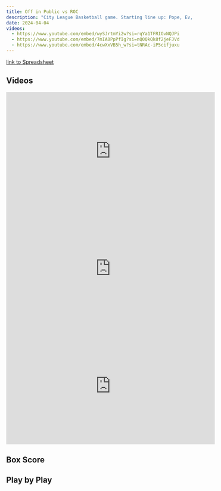 ```yaml
---
title: Off in Public vs ROC
description: "City League Basketball game. Starting line up: Pope, Ev, Jeff, Kelo, Dom"
date: 2024-04-04
videos:
  - https://www.youtube.com/embed/wySJrtmYi2w?si=rqYa1TFRIOvNQJPi
  - https://www.youtube.com/embed/7mIA0PpPfIg?si=nQ0QkQk8f2jeFJVd
  - https://www.youtube.com/embed/4cwXxVB5h_w?si=tNRAc-iP5cifjuxu
---
```


[link to Spreadsheet](https://docs.google.com/spreadsheets/d/1hvrR9tP2FrgPk3crtaIiUiTTUyudCqRBdwB7GSgAmvU/edit?usp=sharing)

<h2 id="videos" class="max-w-lg mt-4 text-2xl font-semibold leading-tight text-gray-800 dark:text-white"> Videos </h2>

<iframe width="560" height="315" src="https://www.youtube.com/embed/wySJrtmYi2w?si=rqYa1TFRIOvNQJPi" title="YouTube video player" frameborder="0" allow="accelerometer; autoplay; clipboard-write; encrypted-media; gyroscope; picture-in-picture; web-share" referrerpolicy="strict-origin-when-cross-origin" allowfullscreen></iframe>
<br>
<iframe width="560" height="315" src="https://www.youtube.com/embed/7mIA0PpPfIg?si=nQ0QkQk8f2jeFJVd" title="YouTube video player" frameborder="0" allow="accelerometer; autoplay; clipboard-write; encrypted-media; gyroscope; picture-in-picture; web-share" referrerpolicy="strict-origin-when-cross-origin" allowfullscreen></iframe>
<br>
<iframe width="560" height="315" src="https://www.youtube.com/embed/4cwXxVB5h_w?si=tNRAc-iP5cifjuxu" title="YouTube video player" frameborder="0" allow="accelerometer; autoplay; clipboard-write; encrypted-media; gyroscope; picture-in-picture; web-share" referrerpolicy="strict-origin-when-cross-origin" allowfullscreen></iframe>


<h2 id="box-score" class="max-w-lg mt-4 text-2xl font-semibold leading-tight text-gray-800 dark:text-white"> Box Score </h2>

<h2 id="play-by-play" class="max-w-lg mt-4 text-2xl font-semibold leading-tight text-gray-800 dark:text-white"> Play by Play </h2>
